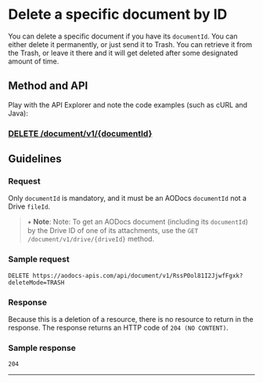 # Delete a specific document by ID

You can delete a specific document if you have its ````documentId````.  You can either delete it permanently, or just send it to Trash.  You can retrieve it from the Trash, or leave it there and it will get deleted after some designated amount of time.

## Method and API

Play with the API Explorer and note the code examples (such as cURL and Java):

### [DELETE /document/v1/{documentId}](https://api.aodocs-staging.com/docs/aodocs-staging.altirnao.com/1/routes/document/v1/%7BdocumentId%7D/get)

## Guidelines

### Request

Only ````documentId```` is mandatory, and it must be an AODocs ````documentId```` not a Drive ````fileId````.

> ⭑   **Note**: Note: To get an AODocs document (including its ```documentId```) by the Drive ID of one of its attachments, use the ```GET /document/v1/drive/{driveId}``` method.

### Sample request

```
DELETE https://aodocs-apis.com/api/document/v1/RssP0ol81I2JjwfFgxk?deleteMode=TRASH
```

### Response

Because this is a deletion of a resource, there is no resource to return in the response.  The response returns an HTTP code of ```204 (NO CONTENT)```.

### Sample response

```
204
```
---

